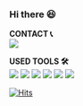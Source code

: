 ### Hi there 😆    

**CONTACT 📞**  
<a href="hongjury@gmail.com" target="_blank"><img src="https://img.shields.io/badge/Gmail-D14836?style=flat-square&logo=gmail&logoColor=white"/></a>
 
**USED TOOLS 🛠**  
<img src="https://img.shields.io/badge/Python-3776AB?style=flat-square&logo=Python&logoColor=white"/>   <img src="https://img.shields.io/badge/Tableau-E97627?style=flat-square&logo=Tableau&logoColor=white"/>   <img src="https://img.shields.io/badge/R-276DC3?style=flat-square&logo=R&logoColor=white"/>   <img src="https://img.shields.io/badge/GitHub-181717?style=flat-square&logo=GitHub&logoColor=white"/>   <img src="https://img.shields.io/badge/MySQL-4479A1?style=flat-square&logo=MySQL&logoColor=white"/>   <img src="https://img.shields.io/badge/Google Analytics-E37400?style=flat-square&logo=Google Analytics&logoColor=white"/>


[![Hits](https://hits.seeyoufarm.com/api/count/incr/badge.svg?url=https%3A%2F%2Fgithub.com%2F1izzy%2Fhit-counter&count_bg=%23F4BFFF&title_bg=%23555555&icon=baidu.svg&icon_color=%23E7E7E7&title=hits&edge_flat=false)](https://hits.seeyoufarm.com)
 
 
<!--  ![Anurag's GitHub stats](https://github-readme-stats.vercel.app/api?username=1izzy&theme=buefy&show_icons=true) -->
